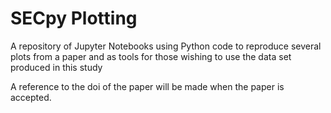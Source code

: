 # SECpy Plotting
A repository of Jupyter Notebooks using Python code to reproduce several plots from a paper and as tools for those wishing to use the data set produced in this study

A reference to the doi of the paper will be made when the paper is accepted.

